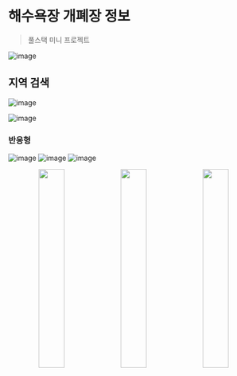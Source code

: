 # 해수욕장 개폐장 정보
> 풀스택 미니 프로젝트

![image](https://github.com/hong-sehyun/BeachInfo/assets/119600891/8a2c3571-62b4-412d-8eaf-20993a48faac)



## 지역 검색

![image](https://github.com/hong-sehyun/BeachInfo/assets/119600891/37ff7abf-e5b4-4db5-b869-617105f7b49d)

![image](https://github.com/hong-sehyun/BeachInfo/assets/119600891/0bc85ba2-80f7-4def-97b4-9ba2434aa463)


### 반응형
![image](https://github.com/hong-sehyun/BeachInfo/assets/119600891/34fc1fd3-7409-41f0-b697-1d9c919d7598)  ![image](https://github.com/hong-sehyun/BeachInfo/assets/119600891/025091f3-d318-4d04-bbd0-656f36ddf2d6) ![image](https://github.com/hong-sehyun/BeachInfo/assets/119600891/addce06f-423e-408a-80ff-fe1933cebc9c)


<p align="center">
  <img src="https://github.com/hong-sehyun/BeachInfo/assets/119600891/34fc1fd3-7409-41f0-b697-1d9c919d7598" align="center" width="32%">
  <img src="https://github.com/hong-sehyun/BeachInfo/assets/119600891/025091f3-d318-4d04-bbd0-656f36ddf2d6" align="center" width="32%">
  <img src="https://github.com/hong-sehyun/BeachInfo/assets/119600891/addce06f-423e-408a-80ff-fe1933cebc9c" align="center" width="32%">
</p>

